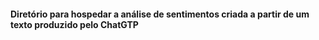 #### Diretório para hospedar a análise de sentimentos criada a partir de um texto produzido pelo ChatGTP ####
